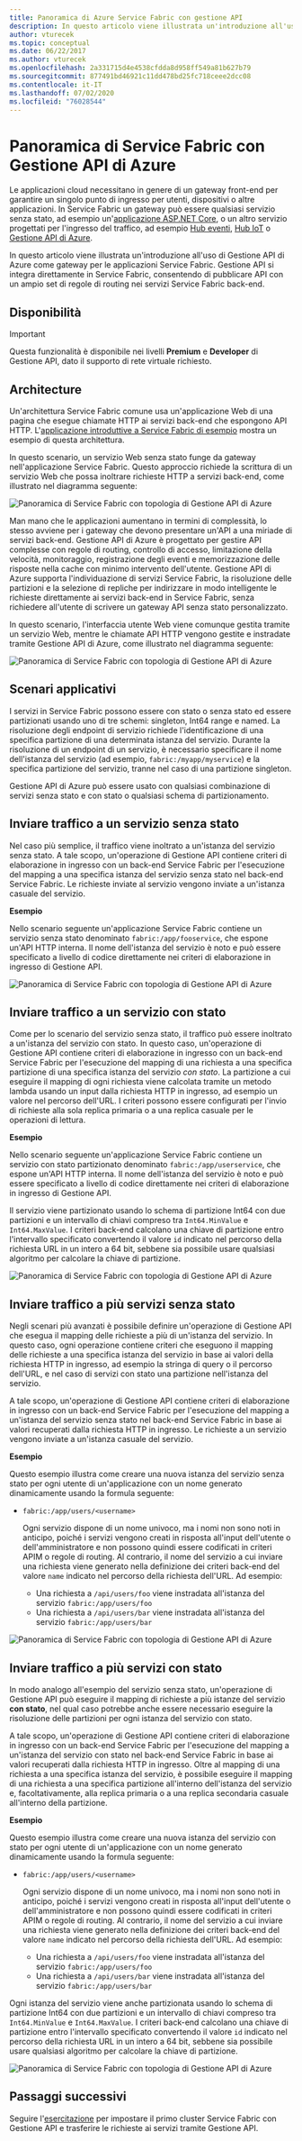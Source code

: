 ```yaml
---
title: Panoramica di Azure Service Fabric con gestione API
description: In questo articolo viene illustrata un'introduzione all'uso di Gestione API di Azure come gateway per le applicazioni Service Fabric.
author: vturecek
ms.topic: conceptual
ms.date: 06/22/2017
ms.author: vturecek
ms.openlocfilehash: 2a331715d4e4538cfdda8d958ff549a81b627b79
ms.sourcegitcommit: 877491bd46921c11dd478bd25fc718ceee2dcc08
ms.contentlocale: it-IT
ms.lasthandoff: 07/02/2020
ms.locfileid: "76028544"
---
```

# <a name="service-fabric-with-azure-api-management-overview"></a>Panoramica di Service Fabric con Gestione API di Azure

Le applicazioni cloud necessitano in genere di un gateway front-end per garantire un singolo punto di ingresso per utenti, dispositivi o altre applicazioni. In Service Fabric un gateway può essere qualsiasi servizio senza stato, ad esempio un'[applicazione ASP.NET Core](service-fabric-reliable-services-communication-aspnetcore.md), o un altro servizio progettati per l'ingresso del traffico, ad esempio [Hub eventi](https://docs.microsoft.com/azure/event-hubs/), [Hub IoT](https://docs.microsoft.com/azure/iot-hub/) o [Gestione API di Azure](https://docs.microsoft.com/azure/api-management/).

In questo articolo viene illustrata un'introduzione all'uso di Gestione API di Azure come gateway per le applicazioni Service Fabric. Gestione API si integra direttamente in Service Fabric, consentendo di pubblicare API con un ampio set di regole di routing nei servizi Service Fabric back-end.

## <a name="availability"></a>Disponibilità

> [!IMPORTANT]
> Questa funzionalità è disponibile nei livelli **Premium** e **Developer** di Gestione API, dato il supporto di rete virtuale richiesto.

## <a name="architecture"></a>Architecture

Un'architettura Service Fabric comune usa un'applicazione Web di una pagina che esegue chiamate HTTP ai servizi back-end che espongono API HTTP. L'[applicazione introduttive a Service Fabric di esempio](https://github.com/Azure-Samples/service-fabric-dotnet-getting-started) mostra un esempio di questa architettura.

In questo scenario, un servizio Web senza stato funge da gateway nell'applicazione Service Fabric. Questo approccio richiede la scrittura di un servizio Web che possa inoltrare richieste HTTP a servizi back-end, come illustrato nel diagramma seguente:

![Panoramica di Service Fabric con topologia di Gestione API di Azure][sf-web-app-stateless-gateway]

Man mano che le applicazioni aumentano in termini di complessità, lo stesso avviene per i gateway che devono presentare un'API a una miriade di servizi back-end. Gestione API di Azure è progettato per gestire API complesse con regole di routing, controllo di accesso, limitazione della velocità, monitoraggio, registrazione degli eventi e memorizzazione delle risposte nella cache con minimo intervento dell'utente. Gestione API di Azure supporta l'individuazione di servizi Service Fabric, la risoluzione delle partizioni e la selezione di repliche per indirizzare in modo intelligente le richieste direttamente ai servizi back-end in Service Fabric, senza richiedere all'utente di scrivere un gateway API senza stato personalizzato. 

In questo scenario, l'interfaccia utente Web viene comunque gestita tramite un servizio Web, mentre le chiamate API HTTP vengono gestite e instradate tramite Gestione API di Azure, come illustrato nel diagramma seguente:

![Panoramica di Service Fabric con topologia di Gestione API di Azure][sf-apim-web-app]

## <a name="application-scenarios"></a>Scenari applicativi

I servizi in Service Fabric possono essere con stato o senza stato ed essere partizionati usando uno di tre schemi: singleton, Int64 range e named. La risoluzione degli endpoint di servizio richiede l'identificazione di una specifica partizione di una determinata istanza del servizio. Durante la risoluzione di un endpoint di un servizio, è necessario specificare il nome dell'istanza del servizio (ad esempio, `fabric:/myapp/myservice`) e la specifica partizione del servizio, tranne nel caso di una partizione singleton.

Gestione API di Azure può essere usato con qualsiasi combinazione di servizi senza stato e con stato o qualsiasi schema di partizionamento.

## <a name="send-traffic-to-a-stateless-service"></a>Inviare traffico a un servizio senza stato

Nel caso più semplice, il traffico viene inoltrato a un'istanza del servizio senza stato. A tale scopo, un'operazione di Gestione API contiene criteri di elaborazione in ingresso con un back-end Service Fabric per l'esecuzione del mapping a una specifica istanza del servizio senza stato nel back-end Service Fabric. Le richieste inviate al servizio vengono inviate a un'istanza casuale del servizio.

**Esempio**

Nello scenario seguente un'applicazione Service Fabric contiene un servizio senza stato denominato `fabric:/app/fooservice`, che espone un'API HTTP interna. Il nome dell'istanza del servizio è noto e può essere specificato a livello di codice direttamente nei criteri di elaborazione in ingresso di Gestione API. 

![Panoramica di Service Fabric con topologia di Gestione API di Azure][sf-apim-static-stateless]

## <a name="send-traffic-to-a-stateful-service"></a>Inviare traffico a un servizio con stato

Come per lo scenario del servizio senza stato, il traffico può essere inoltrato a un'istanza del servizio con stato. In questo caso, un'operazione di Gestione API contiene criteri di elaborazione in ingresso con un back-end Service Fabric per l'esecuzione del mapping di una richiesta a una specifica partizione di una specifica istanza del servizio *con stato*. La partizione a cui eseguire il mapping di ogni richiesta viene calcolata tramite un metodo lambda usando un input dalla richiesta HTTP in ingresso, ad esempio un valore nel percorso dell'URL. I criteri possono essere configurati per l'invio di richieste alla sola replica primaria o a una replica casuale per le operazioni di lettura.

**Esempio**

Nello scenario seguente un'applicazione Service Fabric contiene un servizio con stato partizionato denominato `fabric:/app/userservice`, che espone un'API HTTP interna. Il nome dell'istanza del servizio è noto e può essere specificato a livello di codice direttamente nei criteri di elaborazione in ingresso di Gestione API.  

Il servizio viene partizionato usando lo schema di partizione Int64 con due partizioni e un intervallo di chiavi compreso tra `Int64.MinValue` e `Int64.MaxValue`. I criteri back-end calcolano una chiave di partizione entro l'intervallo specificato convertendo il valore `id` indicato nel percorso della richiesta URL in un intero a 64 bit, sebbene sia possibile usare qualsiasi algoritmo per calcolare la chiave di partizione. 

![Panoramica di Service Fabric con topologia di Gestione API di Azure][sf-apim-static-stateful]

## <a name="send-traffic-to-multiple-stateless-services"></a>Inviare traffico a più servizi senza stato

Negli scenari più avanzati è possibile definire un'operazione di Gestione API che esegua il mapping delle richieste a più di un'istanza del servizio. In questo caso, ogni operazione contiene criteri che eseguono il mapping delle richieste a una specifica istanza del servizio in base ai valori della richiesta HTTP in ingresso, ad esempio la stringa di query o il percorso dell'URL, e nel caso di servizi con stato una partizione nell'istanza del servizio.

A tale scopo, un'operazione di Gestione API contiene criteri di elaborazione in ingresso con un back-end Service Fabric per l'esecuzione del mapping a un'istanza del servizio senza stato nel back-end Service Fabric in base ai valori recuperati dalla richiesta HTTP in ingresso. Le richieste a un servizio vengono inviate a un'istanza casuale del servizio.

**Esempio**

Questo esempio illustra come creare una nuova istanza del servizio senza stato per ogni utente di un'applicazione con un nome generato dinamicamente usando la formula seguente:

- `fabric:/app/users/<username>`

  Ogni servizio dispone di un nome univoco, ma i nomi non sono noti in anticipo, poiché i servizi vengono creati in risposta all'input dell'utente o dell'amministratore e non possono quindi essere codificati in criteri APIM o regole di routing. Al contrario, il nome del servizio a cui inviare una richiesta viene generato nella definizione dei criteri back-end del valore `name` indicato nel percorso della richiesta dell'URL. Ad esempio:

  - Una richiesta a `/api/users/foo` viene instradata all'istanza del servizio `fabric:/app/users/foo`
  - Una richiesta a `/api/users/bar` viene instradata all'istanza del servizio `fabric:/app/users/bar`

![Panoramica di Service Fabric con topologia di Gestione API di Azure][sf-apim-dynamic-stateless]

## <a name="send-traffic-to-multiple-stateful-services"></a>Inviare traffico a più servizi con stato

In modo analogo all'esempio del servizio senza stato, un'operazione di Gestione API può eseguire il mapping di richieste a più istanze del servizio **con stato**, nel qual caso potrebbe anche essere necessario eseguire la risoluzione delle partizioni per ogni istanza del servizio con stato.

A tale scopo, un'operazione di Gestione API contiene criteri di elaborazione in ingresso con un back-end Service Fabric per l'esecuzione del mapping a un'istanza del servizio con stato nel back-end Service Fabric in base ai valori recuperati dalla richiesta HTTP in ingresso. Oltre al mapping di una richiesta a una specifica istanza del servizio, è possibile eseguire il mapping di una richiesta a una specifica partizione all'interno dell'istanza del servizio e, facoltativamente, alla replica primaria o a una replica secondaria casuale all'interno della partizione.

**Esempio**

Questo esempio illustra come creare una nuova istanza del servizio con stato per ogni utente di un'applicazione con un nome generato dinamicamente usando la formula seguente:

- `fabric:/app/users/<username>`

  Ogni servizio dispone di un nome univoco, ma i nomi non sono noti in anticipo, poiché i servizi vengono creati in risposta all'input dell'utente o dell'amministratore e non possono quindi essere codificati in criteri APIM o regole di routing. Al contrario, il nome del servizio a cui inviare una richiesta viene generato nella definizione dei criteri back-end del valore `name` indicato nel percorso della richiesta dell'URL. Ad esempio:

  - Una richiesta a `/api/users/foo` viene instradata all'istanza del servizio `fabric:/app/users/foo`
  - Una richiesta a `/api/users/bar` viene instradata all'istanza del servizio `fabric:/app/users/bar`

Ogni istanza del servizio viene anche partizionata usando lo schema di partizione Int64 con due partizioni e un intervallo di chiavi compreso tra `Int64.MinValue` e `Int64.MaxValue`. I criteri back-end calcolano una chiave di partizione entro l'intervallo specificato convertendo il valore `id` indicato nel percorso della richiesta URL in un intero a 64 bit, sebbene sia possibile usare qualsiasi algoritmo per calcolare la chiave di partizione. 

![Panoramica di Service Fabric con topologia di Gestione API di Azure][sf-apim-dynamic-stateful]

## <a name="next-steps"></a>Passaggi successivi

Seguire l'[esercitazione](service-fabric-tutorial-deploy-api-management.md) per impostare il primo cluster Service Fabric con Gestione API e trasferire le richieste ai servizi tramite Gestione API.

<!-- links -->

<!-- pics -->
[sf-apim-web-app]: ./media/service-fabric-api-management-overview/sf-apim-web-app.png
[sf-web-app-stateless-gateway]: ./media/service-fabric-api-management-overview/sf-web-app-stateless-gateway.png
[sf-apim-static-stateless]: ./media/service-fabric-api-management-overview/sf-apim-static-stateless.png
[sf-apim-static-stateful]: ./media/service-fabric-api-management-overview/sf-apim-static-stateful.png
[sf-apim-dynamic-stateless]: ./media/service-fabric-api-management-overview/sf-apim-dynamic-stateless.png
[sf-apim-dynamic-stateful]: ./media/service-fabric-api-management-overview/sf-apim-dynamic-stateful.png
